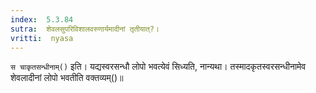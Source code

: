 ```yaml
---
index:  5.3.84
sutra:  शेवलसुपरिविशालवरुणार्यमादीनां तृतीयात्?।
vritti:  nyasa
---
```


`स चाकृतसन्धीनाम्()` इति। यद्यस्वरसन्धौ लोपो भवत्येवं सिध्यति, नान्यथा। तस्मादकृतस्वरसन्धीनामेव शेवलादीनां लोपो भवतीति वक्तव्यम्()॥
